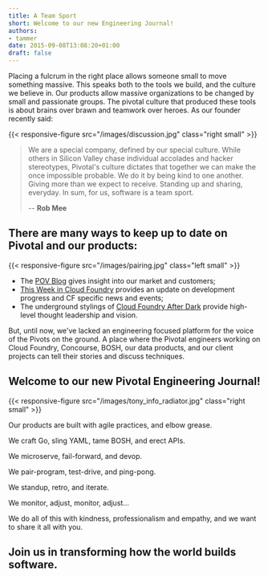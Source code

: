 ```yaml
---
title: A Team Sport
short: Welcome to our new Engineering Journal!
authors: 
- tammer
date: 2015-09-08T13:08:20+01:00
draft: false
---
```


Placing a fulcrum in the right place allows someone small to move something massive.  This speaks both to the tools we build, and the culture we believe in.  Our products allow massive organizations to be changed by small and passionate groups.  The pivotal culture that produced these tools is about brains over brawn and teamwork over heroes.  As our founder recently said:

{{< responsive-figure src="/images/discussion.jpg" class="right small" >}}

> We are a special company, defined by our special culture. While others in Silicon Valley chase individual accolades and hacker stereotypes, Pivotal's culture dictates that together we can make the once impossible probable. We do it by being kind to one another. Giving more than we expect to receive. Standing up and sharing, everyday. In sum, for us, software is a team sport.  
>
> -- **Rob Mee**

## There are many ways to keep up to date on Pivotal and our products:

{{< responsive-figure src="/images/pairing.jpg" class="left small" >}}

* The [POV Blog](http://blog.pivotal.io/) gives insight into our market and customers;
* [This Week in Cloud Foundry](http://www.thisweekincf.com/) provides an update on development progress and CF specific news and events;
* The underground stylings of [Cloud Foundry After Dark](https://twitter.com/hashtag/CFAD?src=hash) provide high-level thought leadership and vision.

But, until now, we've lacked an engineering focused platform for the voice of the Pivots on the ground. A place where the Pivotal engineers working on Cloud Foundry, Concourse, BOSH, our data products, and our client projects can tell their stories and discuss techniques.

## Welcome to our new Pivotal Engineering Journal!

{{< responsive-figure src="/images/tony_info_radiator.jpg" class="right small" >}}

Our products are built with agile practices, and elbow grease.  

We craft Go, sling YAML, tame BOSH, and erect APIs.  

We microserve, fail-forward, and devop.  

We pair-program, test-drive, and ping-pong.  

We standup, retro, and iterate.  

We monitor, adjust, monitor, adjust...  

We do all of this with kindness, professionalism and empathy, and we want to share it all with you.

## Join us in transforming how the world builds software.



